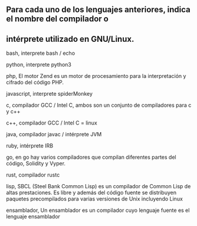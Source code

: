 ##  Para cada uno de los lenguajes anteriores, indica el nombre del compilador o
## intérprete utilizado en GNU/Linux.

bash, interprete bash / echo

python, interprete python3

php, El motor Zend es un motor de procesamiento para la interpretación y cifrado del código PHP.

javascript, interprete spiderMonkey

c, compilador GCC / Intel C, ambos son un conjunto de compiladores para c y c++

c++, compilador GCC / Intel C = linux

java, compilador javac / intérprete JVM

ruby, intérprete IRB

go, en go hay varios compiladores que compilan diferentes partes del código, Solidity y Vyper.

rust, compilador rustc

lisp, SBCL (Steel Bank Common Lisp) es un compilador de Common Lisp de altas prestaciones.
Es libre y además del código fuente se distribuyen paquetes precompilados para varias versiones de Unix incluyendo Linux

ensamblador, Un ensamblador es un compilador cuyo lenguaje fuente es el lenguaje ensamblador
